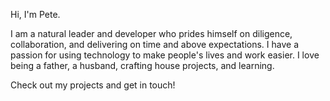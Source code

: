 Hi, I'm Pete.

I am a natural leader and developer who prides himself on diligence, collaboration, and delivering on time and above expectations. I have a passion for using technology to make people's lives and work easier. I love being a father, a husband, crafting house projects, and learning.

Check out my projects and get in touch!
